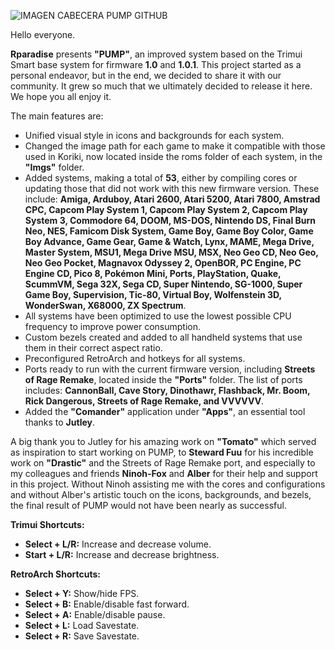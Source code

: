 ![IMAGEN CABECERA PUMP GITHUB](https://github.com/user-attachments/assets/0b40c339-fd66-49c6-9575-809e60643b36)

Hello everyone.

**Rparadise** presents **"PUMP"**, an improved system based on the Trimui Smart base system for firmware **1.0** and **1.0.1**. This project started as a personal endeavor, but in the end, we decided to share it with our community. It grew so much that we ultimately decided to release it here. We hope you all enjoy it.

The main features are:

- Unified visual style in icons and backgrounds for each system.
- Changed the image path for each game to make it compatible with those used in Koriki, now located inside the roms folder of each system, in the **"Imgs"** folder.
- Added systems, making a total of **53**, either by compiling cores or updating those that did not work with this new firmware version. These include: **Amiga, Arduboy, Atari 2600, Atari 5200, Atari 7800, Amstrad CPC, Capcom Play System 1, Capcom Play System 2, Capcom Play System 3, Commodore 64, DOOM, MS-DOS, Nintendo DS, Final Burn Neo, NES, Famicom Disk System, Game Boy, Game Boy Color, Game Boy Advance, Game Gear, Game & Watch, Lynx, MAME, Mega Drive, Master System, MSU1, Mega Drive MSU, MSX, Neo Geo CD, Neo Geo, Neo Geo Pocket, Magnavox Odyssey 2, OpenBOR, PC Engine, PC Engine CD, Pico 8, Pokémon Mini, Ports, PlayStation, Quake, ScummVM, Sega 32X, Sega CD, Super Nintendo, SG-1000, Super Game Boy, Supervision, Tic-80, Virtual Boy, Wolfenstein 3D, WonderSwan, X68000, ZX Spectrum**.
- All systems have been optimized to use the lowest possible CPU frequency to improve power consumption.
- Custom bezels created and added to all handheld systems that use them in their correct aspect ratio.
- Preconfigured RetroArch and hotkeys for all systems.
- Ports ready to run with the current firmware version, including **Streets of Rage Remake**, located inside the **"Ports"** folder. The list of ports includes: **CannonBall, Cave Story, Dinothawr, Flashback, Mr. Boom, Rick Dangerous, Streets of Rage Remake, and VVVVVV**.
- Added the **"Comander"** application under **"Apps"**, an essential tool thanks to **Jutley**.

A big thank you to Jutley for his amazing work on **"Tomato"** which served as inspiration to start working on PUMP, to **Steward Fuu** for his incredible work on **"Drastic"** and the Streets of Rage Remake port, and especially to my colleagues and friends **Ninoh-Fox** and **Alber** for their help and support in this project. Without Ninoh assisting me with the cores and configurations and without Alber's artistic touch on the icons, backgrounds, and bezels, the final result of PUMP would not have been nearly as successful.

**Trimui Shortcuts:**

- **Select + L/R:** Increase and decrease volume.
- **Start + L/R:** Increase and decrease brightness.

**RetroArch Shortcuts:**

- **Select + Y:** Show/hide FPS.
- **Select + B:** Enable/disable fast forward.
- **Select + A:** Enable/disable pause.
- **Select + L:** Load Savestate.
- **Select + R:** Save Savestate.

